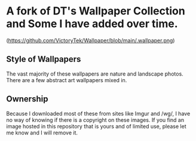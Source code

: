 # A fork of DT's Wallpaper Collection and Some I have added over time.

(https://github.com/VictoryTek/Wallpaper/blob/main/.wallpaper.png)


## Style of Wallpapers

The vast majority of these wallpapers are nature and landscape photos.  There are a few abstract art wallpapers mixed in.

## Ownership

Because I downloaded most of these from sites like Imgur and /wg/, I have no way of knowing if there is a copyright on these images. If you find an image hosted in this repository that is yours and of limited use, please let me know and I will remove it.
